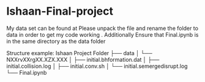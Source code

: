 # Ishaan-Final-project

My data set can be found at 
Please unpack the file and rename the folder to data in order to get my code working . Additionally Ensure that Final.ipynb is in the same directory as the data folder

Structure example:
Ishaan Project Folder
├── data
│ └── NXXrvXXrgXX.XZX.XXX
│ ├── initial.bhformation.dat
│ ├── initial.collision.log
│ ├── initial.conv.sh
│ └── initial.semergedisrupt.log
└── Final.ipynb
